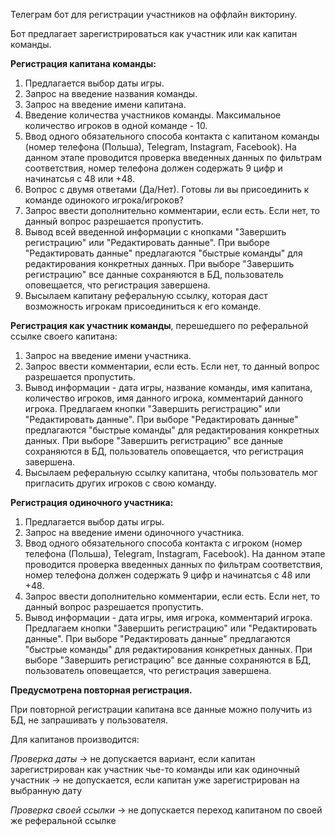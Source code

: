 Телеграм бот для регистрации участников на оффлайн викторину.

Бот предлагает зарегистрироваться как участник или как капитан команды.

**Регистрация капитана команды:**
 
1. Предлагается выбор даты игры. 
2. Запрос на введение названия команды.
3. Запрос на введение имени капитана.  
4. Введение количества участников команды. Максимальное количество игроков в одной команде - 10. 
5. Ввод одного обязательного способа контакта с капитаном команды (номер телефона (Польша), Telegram, Instagram, Facebook).
   На данном этапе проводится проверка введенных данных по фильтрам соответствия, номер телефона должен содержать 9 цифр и начинатсья с 48 или +48.
6. Вопрос с двумя ответами (Да/Нет). Готовы ли вы присоединить к команде одинокого игрока/игроков?
7. Запрос ввести дополнительно комментарии, если есть. Если нет, то данный вопрос разрешается пропустить.
8. Вывод всей введенной информации с кнопками "Завершить регистрацию" или "Редактировать данные".
   При выборе "Редактировать данные" предлагаются "быстрые команды" для редактирования конкретных данных.
   При выборе "Завершить регистрацию" все данные сохраняются в БД, пользователь оповещается, что регистрация завершена.
9. Высылаем капитану реферальную ссылку, которая даст возможность игрокам присоединиться к его команде. 


**Регистрация как участник команды**, перешедшего по реферальной ссылке своего капитана:

1. Запрос на введение имени участника.
2. Запрос ввести комментарии, если есть. Если нет, то данный вопрос разрешается пропустить.
3. Вывод информации - дата игры, название команды, имя капитана, количество игроков, имя данного игрока, комментарий данного игрока.
   Предлагаем кнопки "Завершить регистрацию" или "Редактировать данные".
   При выборе "Редактировать данные" предлагаются "быстрые команды" для редактирования конкретных данных.
   При выборе "Завершить регистрацию" все данные сохраняются в БД, пользователь оповещается, что регистрация завершена.
4. Высылаем реферальную ссылку капитана, чтобы пользователь мог пригласить других игроков с свою команду.


**Регистрация одиночного участника:**

1. Предлагается выбор даты игры.
2. Запрос на введение имени одиночного участника.
3. Ввод одного обязательного способа контакта с игроком (номер телефона (Польша), Telegram, Instagram, Facebook).
   На данном этапе проводится проверка введенных данных по фильтрам соответствия, номер телефона должен содержать 9 цифр и начинатсья с 48 или +48.
4. Запрос ввести дополнительно комментарии, если есть. Если нет, то данный вопрос разрешается пропустить.
5. Вывод информации - дата игры, имя игрока, комментарий игрока.
   Предлагаем кнопки "Завершить регистрацию" или "Редактировать данные".
   При выборе "Редактировать данные" предлагаются "быстрые команды" для редактирования конкретных данных.
   При выборе "Завершить регистрацию" все данные сохраняются в БД, пользователь оповещается, что регистрация завершена.


**Предусмотрена повторная регистрация.**

При повторной регистрации капитана все данные можно получить из БД, не запрашивать у пользователя. 

Для капитанов производится:

_Проверка даты_
-> не допускается вариант, если капитан зарегистрирован как участник чье-то команды или как одиночный участник
-> не допускается, если капитан уже зарегистрирован на выбранную дату

_Проверка своей ссылки_
-> не допускается переход капитаном по своей же реферальной ссылке
